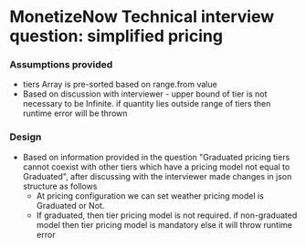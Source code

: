 # MonetizeNow Technical interview question: simplified pricing

### Assumptions provided

* tiers Array is pre-sorted based on range.from value
* Based on discussion with interviewer - upper bound of tier is not necessary to be Infinite. if quantity lies outside
  range of tiers then runtime error will be thrown

### Design

* Based on information provided in the question "Graduated pricing tiers cannot coexist with other tiers which have a
  pricing model not equal to Graduated", after discussing with the interviewer made changes in json structure as follows
    * At pricing configuration we can set weather pricing model is Graduated or Not.
    * If graduated, then tier pricing model is not required. if non-graduated model then tier pricing model is mandatory
      else it will throw runtime error